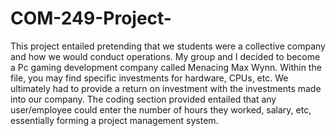 # COM-249-Project-
This project entailed pretending that we students were a collective company and how we would conduct operations. My group and I decided to become a Pc gaming development company called Menacing Max Wynn. Within the file, you may find specific investments for hardware, CPUs, etc. We ultimately had to provide a return on investment with the investments made into our company. The coding section provided entailed that any  user/employee could enter the number of hours they worked, salary, etc, essentially forming a project management system. 

